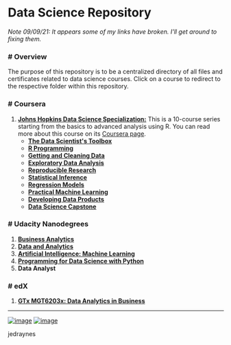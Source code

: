 
# Data Science Repository

*Note 09/09/21: It appears some of my links have broken. I'll get around to fixing them.*

### # Overview
The purpose of this repository is to be a centralized directory of all files and certificates related to data science courses. Click on a course to redirect to the respective folder within this repository.

### # Coursera
1. [**Johns Hopkins Data Science Specialization:**](https://github.com/jedraynes/learningdatascience/tree/main/Coursera/Johns%20Hopkins%20Data%20Science%20Specialization) This is a 10-course series starting from the basics to advanced analysis using R. You can read more about this course on its [Coursera page](https://www.coursera.org/specializations/jhu-data-science).
    * [**The Data Scientist's Toolbox**](https://github.com/jedraynes/learningdatascience/tree/main/Coursera/Johns%20Hopkins%20Data%20Science%20Specialization/01%20The%20Data%20Scientist's%20Toolbox)
    * [**R Programming**](https://github.com/jedraynes/learningdatascience/tree/main/Coursera/Johns%20Hopkins%20Data%20Science%20Specialization/02%20R%20Programming)
    * [**Getting and Cleaning Data**](https://github.com/jedraynes/learningdatascience/tree/main/Coursera/Johns%20Hopkins%20Data%20Science%20Specialization/03%20Getting%20and%20Cleaning%20Data)
    * [**Exploratory Data Analysis**](https://github.com/jedraynes/learningdatascience/tree/main/Coursera/Johns%20Hopkins%20Data%20Science%20Specialization/4%20Exploratory%20Data%20Analysis)
    * [**Reproducible Research**](https://github.com/jedraynes/learningdatascience/tree/main/Coursera/Johns%20Hopkins%20Data%20Science%20Specialization/5%20Reproducible%20Research)
    * [**Statistical Inference**](https://github.com/jedraynes/learningdatascience/tree/main/Coursera/Johns%20Hopkins%20Data%20Science%20Specialization/6%20Statistical%20Inference)
    * [**Regression Models**](https://github.com/jedraynes/learningdatascience/tree/main/Coursera/Johns%20Hopkins%20Data%20Science%20Specialization/7%20Regression%20Models)
    * [**Practical Machine Learning**](https://github.com/jedraynes/learningdatascience/tree/main/Coursera/Johns%20Hopkins%20Data%20Science%20Specialization/8%20Practical%20Machine%20Learning)
    * [**Developing Data Products**](https://github.com/jedraynes/learningdatascience/tree/main/Coursera/Johns%20Hopkins%20Data%20Science%20Specialization/9%20Developing%20Data%20Products)
    * [**Data Science Capstone**](https://github.com/jedraynes/learningdatascience/tree/main/Coursera/Johns%20Hopkins%20Data%20Science%20Specialization/10%20Data%20Science%20Capstone)

### # Udacity Nanodegrees
1. [**Business Analytics**](https://github.com/jedraynes/learningdatascience/tree/main/Udacity/Business%20Analytics)
2. [**Data and Analytics**](https://github.com/jedraynes/learningdatascience/tree/main/Udacity/Data%20and%20Analytics)
3. [**Artificial Intelligence: Machine Learning**](https://github.com/jedraynes/learningdatascience/tree/main/Udacity/Artificial%20Intelligence%20Machine%20Learning)
4. [**Programming for Data Science with Python**](https://github.com/jedraynes/learningdatascience/tree/main/Udacity/Programming%20for%20Data%20Science%20with%20Python)
5. **Data Analyst**

### # edX
1. [**GTx MGT6203x: Data Analytics in Business**](https://github.com/jedraynes/learningdatascience/tree/main/edX/Georgia%20Tech%20MicroMasters/MGT6203x%20Data%20Analytics%20for%20Business)


---
[![image](https://img.shields.io/badge/Personal%20Site-%20-informational?style=flat-square&logo=appveyor)](https://www.jedraynes.com/)
[![image](https://img.shields.io/badge/LinkedIn-%20-informational?style=flat-square&logo=appveyor)](https://www.linkedin.com/in/jedraynes/)

jedraynes

